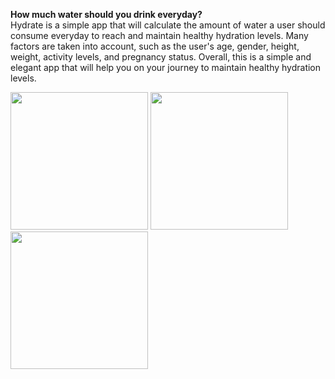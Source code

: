 **How much water should you drink everyday?**  
Hydrate is a simple app that will calculate
the amount of water a user should consume everyday to reach and maintain healthy
hydration levels. Many factors are taken into account, such as the user's age, gender, height,
weight, activity levels, and pregnancy status. Overall, this is a simple and elegant app that will
help you on your journey to maintain healthy hydration levels.

<p float="left">
  <img src="https://github.com/joanna985/Hydrate/assets/66742170/9456a766-e5e6-4bf3-afd7-e773bcd7e05d" width="220" />
  <img src="https://github.com/joanna985/Hydrate/assets/66742170/799a442d-83ee-4000-8f38-1df442b6552c" width="220" /> 
  <img src="https://github.com/joanna985/Hydrate/assets/66742170/20b75f66-84bd-41f2-91b0-155078f157e5" width="220" />
</p>
